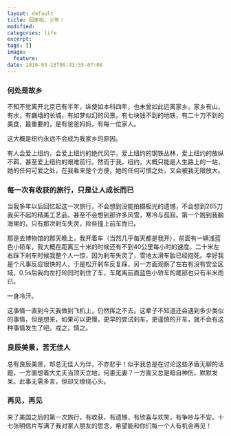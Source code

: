 ```yaml
---
layout: default
title: 回家啦，少年！
modified:
categories: life
excerpt:
tags: []
image:
  feature:
date: 2016-03-18T09:43:55-07:00
---
```


### 何处是故乡

不知不觉离开北京已有半年，纵使如本科四年，也未曾如此远离家乡。家乡有山，有水，有巍峨的长城，有如梦似幻的风景。有七块钱不到的地铁，有二十刀不到的美食，最重要的，是有爸爸妈妈，有每一位家人。

这大概是纽约永远不会成为我家乡的原因。

有人会爱上纽约，会爱上纽约的绝代风华，爱上纽约的钢铁丛林，爱上纽约的放纵不羁，甚至爱上纽约的艰难前行。然而于我，纽约，大概只能是人生路上的一站，她的任何可爱之处，在我看来是个方便，她的任何可恨之处，又会被我无限放大。

### 每一次有收获的旅行，只是让人成长而已

当我多年以后回忆起这一次旅行，不会想到没能拍摄极光的遗憾，不会想到265刀我买不起的精美工艺品，甚至不会想到那许多风雪，寒冷与孤寂。第一个跑到我脑海里的，只有那次刹车失灵，险些撞上前车而已。

那是去博物馆的那天晚上，我开着车（当然几乎每天都是我开），前面有一辆浅蓝色小轿车，我大概在距离三十米的时候还有不到40公里每小时的速度。二十米左右踩下刹车时候我整个人一惊，因为刹车失灵了，雪地太滑车胎已经抱死。幸好我是个凡事反应很快的人，于是松开刹车反复踩，另一方面观察了左右有没有安全区域，0.5s后我向左打轮同时刹住了车，车尾离前面蓝色小轿车的尾部也只有半米而已。

一身冷汗。

这事情一直到今天我做到飞机上，仍然挥之不去。这辈子不知道还会遇到多少类似的事情，但是想来，如果可以更慢，更早的尝试刹车，更谨慎的开车，就不会有这种事情发生了吧。戒之，慎之。

### 良辰美景，苦无佳人

总有良辰美景，却总无佳人为伴，不亦悲乎！似乎我总是在讨论这些矛盾无聊的话题，一方面想着大丈夫当顶天立地，何患无妻？一方面又总是暗自神伤，默默发呆。此事无需多言，但却又缭绕心头。

### 再见，再见

来了美国之后的第一次旅行，有收获，有遗憾，有欣喜与欢笑，有争吵与不安。十七张明信片写满了我对家人朋友的思念，希望能和你们每一个人有机会再见！

